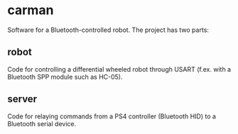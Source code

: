 # carman

Software for a Bluetooth-controlled robot. The project has two parts:

## robot

Code for controlling a differential wheeled robot through USART (f.ex. with a Bluetooth SPP module such as HC-05).

## server

Code for relaying commands from a PS4 controller (Bluetooth HID) to a Bluetooth serial device.

